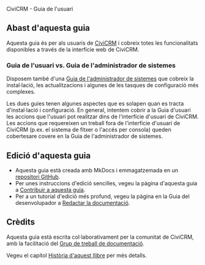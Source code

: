 CiviCRM - Guia de l'usuari

## Abast d'aquesta guia

Aquesta guia és per als usuaris de [CiviCRM](https://civicrm.org) i cobreix totes les funcionalitats disponibles a través de la interfície web de CiviCRM.

### Guia de l'usuari vs. Guia de l'administrador de sistemes

Disposem també d'una [Guia de l'administrador de sistemes](https://docs.civicrm.org/sysadmin/en/latest) que cobreix la instal·lació, les actualitzacions i algunes de les tasques de configuració més complexes.

Les dues guies tenen algunes aspectes que es solapen quan es tracta d'instal·lació i configuració. En general, intentem cobrir a la Guia d'usuari les accions que l'usuari pot realitzar dins de l'interfície d'usuari de CiviCRM. Les accions que requereixen un treball fora de l'interfície d'usuari de CiviCRM (p.ex. el sistema de fitxer o l'accés per consola) queden cobertesare covere en la Guia de l'administrador de sistemes. 

## Edició d'aquesta guia

* Aquesta guia està creada amb MkDocs i emmagatzemada en un [repositori GitHub](https://github.com/babu-cat/civicrm-user-guide-ca).
* Per unes instruccions d'edició sencilles, vegeu la pàgina d'aquesta guia a [Contribuir a aquesta guia](the-civicrm-community/contributing-to-this-manual.md).
* Per a un tutorial d'edició més profund, vegeu la pàgina en la Guia del desenvolupador a [Redactar la documentació](https://docs.civicrm.org/dev/en/latest/documentation).

## Crèdits

Aquesta guia està escrita col·laborativament per la comunitat de CiviCRM, amb la facilitació del [Grup de treball de documentació](https://lab.civicrm.org/working-groups/documentation).

Vegeu el capítol [Història d'aquest llibre](/appendices/history-of-this-book.md) per més detalls.
